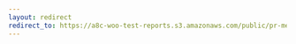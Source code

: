 ```yaml
---
layout: redirect
redirect_to: https://a8c-woo-test-reports.s3.amazonaws.com/public/pr-merge/45628/api/index.html
---
```

